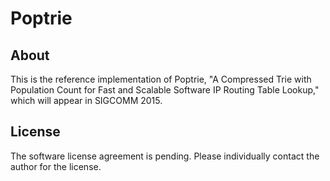 # Poptrie

## About

This is the reference implementation of Poptrie,  "A Compressed Trie with
Population Count for Fast and Scalable Software IP Routing Table Lookup,"
which will appear in SIGCOMM 2015.


## License

The software license agreement is pending.  Please individually contact the
author for the license.
